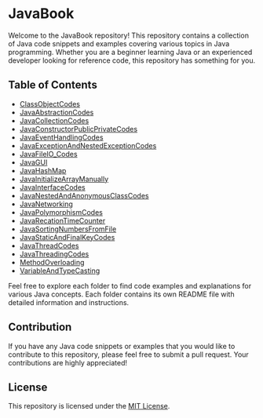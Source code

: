 # JavaBook

Welcome to the JavaBook repository! This repository contains a collection of Java code snippets and examples covering various topics in Java programming. Whether you are a beginner learning Java or an experienced developer looking for reference code, this repository has something for you.

## Table of Contents

- [ClassObjectCodes](ClassObjectCodes/README.md)
- [JavaAbstractionCodes](JavaAbstractionCodes/README.md)
- [JavaCollectionCodes](JavaCollectionCodes/README.md)
- [JavaConstructorPublicPrivateCodes](JavaConstructorPublicPrivateCodes/README.md)
- [JavaEventHandlingCodes](JavaEventHandlingCodes/README.md)
- [JavaExceptionAndNestedExceptionCodes](JavaExceptionAndNestedExceptionCodes/README.md)
- [JavaFileIO_Codes](JavaFileIO_Codes/README.md)
- [JavaGUI](JavaGUI/README.md)
- [JavaHashMap](JavaHashMap/README.md)
- [JavaInitializeArrayManually](JavaInitializeArrayManually/README.md)
- [JavaInterfaceCodes](JavaInterfaceCodes/README.md)
- [JavaNestedAndAnonymousClassCodes](JavaNestedAndAnonymousClassCodes/README.md)
- [JavaNetworking](JavaNetworking/README.md)
- [JavaPolymorphismCodes](JavaPolymorphismCodes/README.md)
- [JavaRecationTimeCounter](JavaRecationTimeCounter/README.md)
- [JavaSortingNumbersFromFile](JavaSortingNumbersFromFile/README.md)
- [JavaStaticAndFinalKeyCodes](JavaStaticAndFinalKeyCodes/README.md)
- [JavaThreadCodes](JavaThreadCodes/README.md)
- [JavaThreadingCodes](JavaThreadingCodes/README.md)
- [MethodOverloading](MethodOverloading/README.md)
- [VariableAndTypeCasting](VariableAndTypeCasting/README.md)

Feel free to explore each folder to find code examples and explanations for various Java concepts. Each folder contains its own README file with detailed information and instructions.

## Contribution

If you have any Java code snippets or examples that you would like to contribute to this repository, please feel free to submit a pull request. Your contributions are highly appreciated!

## License

This repository is licensed under the [MIT License](LICENSE).